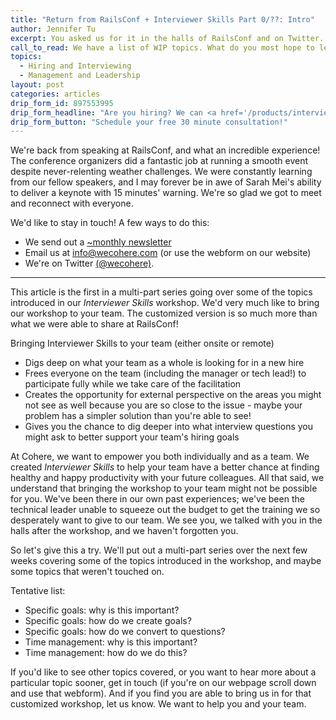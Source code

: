 ```yaml
---
title: "Return from RailsConf + Interviewer Skills Part 0/??: Intro"
author: Jennifer Tu
excerpt: You asked us for it in the halls of RailsConf and on Twitter. This article is the first in a multi-part series going over some of the topics introduced in our Interviewer Skills workshop.
call_to_read: We have a list of WIP topics. What do you most hope to learn? Let us know.
topics:
  - Hiring and Interviewing
  - Management and Leadership
layout: post
categories: articles
drip_form_id: 897553995
drip_form_headline: "Are you hiring? We can <a href='/products/interviewer-skills-for-engineers-and-hiring-managers'>teach your engineering team interviewer skills</a>!"
drip_form_button: "Schedule your free 30 minute consultation!"
---
```


We're back from speaking at RailsConf, and what an incredible experience! The conference organizers did a fantastic job at running a smooth event despite never-relenting weather challenges. We were constantly learning from our fellow speakers, and I may forever be in awe of Sarah Mei's ability to deliver a keynote with 15 minutes' warning. We're so glad we got to meet and reconnect with everyone.

We'd like to stay in touch! A few ways to do this:

- We send out a [~monthly newsletter](/newsletter)
- Email us at info@wecohere.com (or use the webform on our website)
- We're on Twitter [(@wecohere)](https://twitter.com/wecohere).

---

This article is the first in a multi-part series going over some of the topics introduced in our _Interviewer Skills_ workshop. We'd very much like to bring our workshop to your team. The customized version is so much more than what we were able to share at RailsConf!

Bringing Interviewer Skills to your team (either onsite or remote)

- Digs deep on what your team as a whole is looking for in a new hire
- Frees everyone on the team (including the manager or tech lead!) to participate fully while we take care of the facilitation
- Creates the opportunity for external perspective on the areas you might not see as well because you are so close to the issue - maybe your problem has a simpler solution than you're able to see!
- Gives you the chance to dig deeper into what interview questions you might ask to better support your team's hiring goals

At Cohere, we want to empower you both individually and as a team. We created _Interviewer Skills_ to help your team have a better chance at finding healthy and happy productivity with your future colleagues. All that said, we understand that bringing the workshop to your team might not be possible for you. We've been there in our own past experiences; we've been the technical leader unable to squeeze out the budget to get the training we so desperately want to give to our team. We see you, we talked with you in the halls after the workshop, and we haven't forgotten you.

So let's give this a try. We'll put out a multi-part series over the next few weeks covering some of the topics introduced in the workshop, and maybe some topics that weren't touched on.

Tentative list:

- Specific goals: why is this important?
- Specific goals: how do we create goals?
- Specific goals: how do we convert to questions?
- Time management: why is this important?
- Time management: how do we do this?

If you'd like to see other topics covered, or you want to hear more about a particular topic sooner, get in touch (if you're on our webpage scroll down and use that webform). And if you find you are able to bring us in for that customized workshop, let us know. We want to help you and your team.
